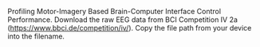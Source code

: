 Profiling
Motor-Imagery Based Brain-Computer Interface Control Performance.
Download the raw EEG data from BCI Competition IV 2a (https://www.bbci.de/competition/iv/).
Copy the file path from your device into the filename.
